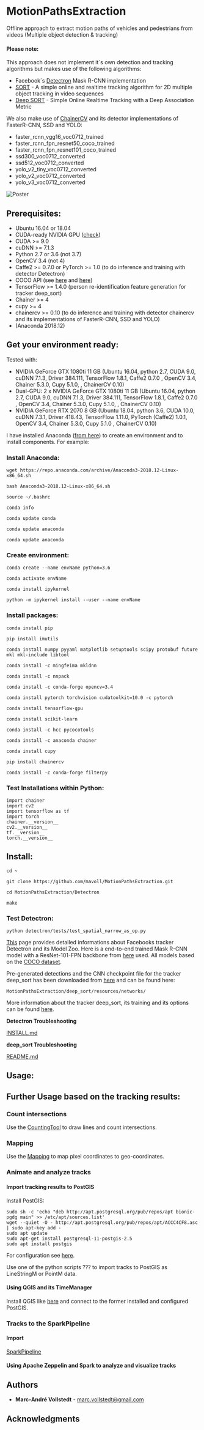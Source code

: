 # MotionPathsExtraction
Offline approach to extract motion paths of vehicles and pedestrians from videos (Multiple object detection &amp; tracking)

#### Please note:
This approach does not implement it´s own detection and tracking algorithms but makes use of the following algorithms:  
* Facebook´s [Detectron](https://github.com/facebookresearch/Detectron) Mask R-CNN implementation
* [SORT](https://github.com/abewley/sort) - A simple online and realtime tracking algorithm for 2D multiple object tracking in video sequences
* [Deep SORT](https://github.com/nwojke/deep_sort) - Simple Online Realtime Tracking with a Deep Association Metric

We also make use of [ChainerCV](https://github.com/chainer/chainercv) and its detector implementations of FasterR-CNN, SSD and YOLO:
* faster_rcnn_vgg16_voc0712_trained
* faster_rcnn_fpn_resnet50_coco_trained
* faster_rcnn_fpn_resnet101_coco_trained
* ssd300_voc0712_converted
* ssd512_voc0712_converted
* yolo_v2_tiny_voc0712_converted
* yolo_v2_voc0712_converted
* yolo_v3_voc0712_converted

![Poster](/poster/poster_A0_tracks.jpg?raw=true "MotionPathsExtraction")

## Prerequisites: ###

- Ubuntu 16.04 or 18.04
- CUDA-ready NVIDIA GPU ([check](https://www.geforce.com/hardware/technology/cuda/supported-gpus))
- CUDA >= 9.0
- cuDNN >= 7.1.3
- Python 2.7 or 3.6 (not 3.7)
- OpenCV 3.4 (not 4)
- Caffe2 >= 0.7.0 or PyTorch >= 1.0 (to do inference and training with detector Detectron)
- COCO API (see [here](https://github.com/mavoll/MotionPathsExtraction/blob/master/Detectron/INSTALL.md#coco) and [here](https://github.com/cocodataset/cocoapi))
- TensorFlow >= 1.4.0 (person re-identification feature generation for tracker deep_sort)
- Chainer >= 4
- cupy >= 4
- chainercv >= 0.10 (to do inference and training with detector chainercv and its implementations of FasterR-CNN, SSD and YOLO)
- (Anaconda 2018.12)

## Get your environment ready: ###
 
Tested with:
- NVIDIA GeForce GTX 1080ti 11 GB (Ubuntu 16.04, python 2.7, CUDA 9.0, cuDNN 7.1.3, Driver 384.111, TensorFlow 1.8.1, Caffe2 0.7.0 , OpenCV 3.4, Chainer 5.3.0, Cupy 5.1.0, , ChainerCV 0.10)
- Dual-GPU: 2 x NVIDIA GeForce GTX 1080ti 11 GB (Ubuntu 16.04, python 2.7, CUDA 9.0, cuDNN 7.1.3, Driver 384.111, TensorFlow 1.8.1, Caffe2 0.7.0 , OpenCV 3.4, Chainer 5.3.0, Cupy 5.1.0, , ChainerCV 0.10)
- NVIDIA GeForce RTX 2070 8 GB (Ubuntu 18.04, python 3.6, CUDA 10.0, cuDNN 7.3.1, Driver 418.43, TensorFlow 1.11.0, PyTorch (Caffe2) 1.0.1, OpenCV 3.4, Chainer 5.3.0, Cupy 5.1.0 , ChainerCV 0.10)

I have installed Anaconda ([from here](https://www.anaconda.com/distribution/#linux)) to create an environment and to install components. 
For example:

### Install Anaconda: ###

```
wget https://repo.anaconda.com/archive/Anaconda3-2018.12-Linux-x86_64.sh 
```
```
bash Anaconda3-2018.12-Linux-x86_64.sh
```
```
source ~/.bashrc
```
```
conda info
```
```
conda update conda
```
```
conda update anaconda
```
```
conda update anaconda 
```

### Create environment: ###

```
conda create --name envName python=3.6 
```
```
conda activate envName 
```
```
conda install ipykernel 
```
```
python -m ipykernel install --user --name envName 
```

### Install packages: ### 

```
conda install pip  
```
```
pip install imutils 
```
```
conda install numpy pyyaml matplotlib setuptools scipy protobuf future mkl mkl-include libtool
```
```
conda install -c mingfeima mkldnn
```
```
conda install -c nnpack
```
```
conda install -c conda-forge opencv=3.4
```
```
conda install pytorch torchvision cudatoolkit=10.0 -c pytorch
```
```
conda install tensorflow-gpu
```
```
conda install scikit-learn
```
```
conda install -c hcc pycocotools
```
```
conda install -c anaconda chainer
```
```
conda install cupy
```
```
pip install chainercv
```
```
conda install -c conda-forge filterpy
```

### Test Installations within Python: ### 
```
import chainer
import cv2
import tensorflow as tf
import torch
chainer.__version__
cv2.__version__
tf.__version__
torch.__version__
```
## Install: ##

```
cd ~
```
```
git clone https://github.com/mavoll/MotionPathsExtraction.git
```
```
cd MotionPathsExtraction/Detectron
```
```
make
```
### Test Detectron: ###
```
python detectron/tests/test_spatial_narrow_as_op.py
```

[This](https://github.com/facebookresearch/Detectron) page provides detailed informations about Facebooks tracker Detectron and its Model Zoo.
Here is a end-to-end trained Mask R-CNN model with a ResNet-101-FPN backbone from [here](https://dl.fbaipublicfiles.com/detectron/35861858/12_2017_baselines/e2e_mask_rcnn_R-101-FPN_2x.yaml.02_32_51.SgT4y1cO/output/train/coco_2014_train%3Acoco_2014_valminusminival/generalized_rcnn/model_final.pkl) used.
All models based on the [COCO dataset](http://cocodataset.org/#home).

Pre-generated detections and the CNN checkpoint file for the tracker deep_sort has been downloaded from [here](https://drive.google.com/drive/folders/18fKzfqnqhqW3s9zwsCbnVJ5XF2JFeqMp) and can be found here:
```
MotionPathsExtraction/deep_sort/resources/networks/
```
More information about the tracker deep_sort, its training and its options can be found [here](https://github.com/nwojke/deep_sort).


**Detectron Troubleshooting**

[INSTALL.md](https://github.com/mavoll/MotionPathsExtraction/edit/master/Detectron/INSTALL.md)

**deep_sort Troubleshooting** 

[README.md](https://github.com/mavoll/MotionPathsExtraction/blob/master/deep_sort/README.md)

## Usage: ##

## Further Usage based on the tracking results: ##

### Count intersections

Use the [CountingTool](https://github.com/mavoll/TrafficCountingTool) to draw lines and count intersections. 

### Mapping

Use the [Mapping](?) to map pixel coordinates to geo-coordinates. 

### Animate and analyze tracks

#### Import tracking results to PostGIS

Install PostGIS:
```
sudo sh -c 'echo "deb http://apt.postgresql.org/pub/repos/apt bionic-pgdg main" >> /etc/apt/sources.list'
wget --quiet -O - http://apt.postgresql.org/pub/repos/apt/ACCC4CF8.asc | sudo apt-key add -
sudo apt update
sudo apt-get install postgresql-11-postgis-2.5
sudo apt install postgis
```
For configuration see [here](http://trac.osgeo.org/postgis/wiki/UsersWikiPostGIS24UbuntuPGSQL10Apt).

Use one of the python scripts  ??? to import tracks to PostGIS as LineStringM or PointM data.

#### Using QGIS and its TimeManager

Install QGIS like [here](https://freegistutorial.com/how-to-install-qgis-on-ubuntu-18-04-bionic-beaver/) and connect to the former installed and configured PostGIS.

### Tracks to the SparkPipeline

#### Import
[SparkPipeline](https://github.com/mavoll/SparkPipeline)

#### Using Apache Zeppelin and Spark to analyze and visualize tracks

## Authors

* **Marc-André Vollstedt** - marc.vollstedt@gmail.com

## Acknowledgments
